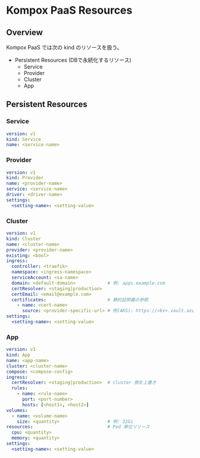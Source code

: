 # Kompox PaaS Resources

## Overview

Kompox PaaS では次の kind のリソースを扱う。

- Persistent Resources (DBで永続化するリソース)
  - Service
  - Provider
  - Cluster
  - App

## Persistent Resources

### Service

```yaml
version: v1
kind: Service
name: <service-name>
```

### Provider

```yaml
version: v1
kind: Provider
name: <provider-name>
service: <service-name>
driver: <driver-name>
settings:
  <setting-name>: <setting-value>
```

### Cluster

```yaml
version: v1
kind: Cluster
name: <cluster-name>
provider: <provider-name>
existing: <bool>
ingress:
  controller: <traefik>
  namespace: <ingress-namespace>
  serviceAccount: <sa-name>
  domain: <default-domain>            # 例: apps.example.com
  certResolver: <staging|production>
  certEmail: <email@example.com>
  certificates:                       # 静的証明書の参照
    - name: <cert-name>
      source: <provider-specific-url> # 例(AKS): https://<kv>.vault.azure.net/secrets/<name>
settings:
  <setting-name>: <setting-value>
```

### App

```yaml
version: v1
kind: App
name: <app-name>
cluster: <cluster-name>
compose: <compose-config>
ingress:
  certResolver: <staging|production>  # cluster 側を上書き
  rules:
    - name: <rule-name>
      port: <port-number>
      hosts: [<host1>, <host2>]
volumes:
  - name: <volume-name>
    size: <quantity>                  # 例: 32Gi
resources:                            # Pod 単位リソース
  cpu: <quantity>
  memory: <quantity>
settings:
  <setting-name>: <setting-value>
```
